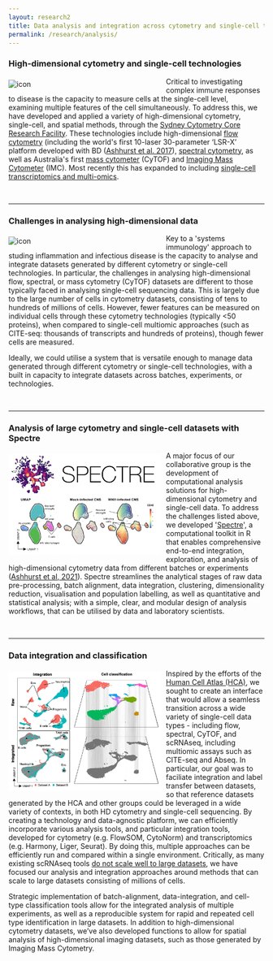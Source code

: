 ```yaml
---
layout: research2
title: Data analysis and integration across cytometry and single-cell technologies
permalink: /research/analysis/
---
```


### High-dimensional cytometry and single-cell technologies

<div class='row'>
    <div class="image">
        <a href="#">
            <img src="https://images.squarespace-cdn.com/content/v1/4f5013cf24ac3afbd1aa0384/1455230070354-2VUW5KGW5XS42AGTAKEU/ke17ZwdGBToddI8pDm48kKV0nEQLrZCZyN20-sdpYlF7gQa3H78H3Y0txjaiv_0fDoOvxcdMmMKkDsyUqMSsMWxHk725yiiHCCLfrh8O1z4YTzHvnKhyp6Da-NYroOW3ZGjoBKy3azqku80C789l0ivq7Q1ckvJa8MA8qNUlEOZ5IGU-1O_EUPktdRWJqBeswtSHa-_ZlYvzXGRIA25Fyg/_YD_5607.jpg" alt="icon" width="300" align="left" style="padding-left: 0px; padding-right: 10px; padding-top: 5px; padding-bottom: 10px">
        </a>
    </div>
</div>

Critical to investigating complex immune responses to disease is the capacity to measure cells at the single-cell level, examining multiple features of the cell simultaneously. To address this, we have developed and applied a variety of high-dimensional cytometry, single-cell, and spatial methods, through the [Sydney Cytometry Core Research Facility](https://sydneycytometry.org.au/). These technologies include high-dimensional [flow cytometry](https://immunedynamics.io/resources/flow) (including the world's first 10-laser 30-parameter ‘LSR-X’ platform developed with BD ([Ashhurst et al. 2017](https://currentprotocols.onlinelibrary.wiley.com/doi/abs/10.1002/cpim.37)), [spectral cytometry](https://immunedynamics.io/resources/flow), as well as Australia's first [mass cytometer](https://tomashhurst.github.io/resources/mass) (CyTOF) and [Imaging Mass Cytometer](https://tomashhurst.github.io/resources/imc) (IMC). Most recently this has expanded to including [single-cell transcriptomics and multi-omics](https://immunedynamics.io/resources/).

<br />

---

### Challenges in analysing high-dimensional data

<div class='row'>
    <div class="image">
        <a href="#">
            <img src="https://wiki.centenary.org.au/download/attachments/186841491/image2020-8-20_15-17-53.png?version=1&modificationDate=1613891307741&api=v2" alt="icon" width="300" align="left" style="padding-left: 0px; padding-right: 10px; padding-top: 5px; padding-bottom: 10px">
        </a>
    </div>
</div>

Key to a 'systems immunology' approach to studing inflammation and infectious disease is the capacity to analyse and integrate datasets generated by different cytometry or single-cell technologies. In particular, the challenges in analysing high-dimensional flow, spectral, or mass cytometry (CyTOF) datasets are different to those typically faced in analysing single-cell sequencing data. This is largely due to the large number of cells in cytometry datasets, consisting of tens to hundreds of millions of cells. However, fewer features can be measured on individual cells through these cytometry technologies (typically <50 proteins), when compared to single-cell multiomic approaches (such as CITE-seq: thousands of transcripts and hundreds of proteins), though fewer cells are measured. 

Ideally, we could utilise a system that is versatile enough to manage data generated through different cytometry or single-cell technologies, with a built in capacity to integrate datasets across batches, experiments, or technologies.

<br />

---

### Analysis of large cytometry and single-cell datasets with Spectre

<div class='row'>
    <div class="image">
        <a href="#">
            <img src="https://github.com/ImmuneDynamics/ImmuneDynamics.github.io/blob/master/images/Spectre%20clusters.png?raw=true" alt="icon" width="300" align="left" style="padding-left: 0px; padding-right: 10px; padding-top: 5px; padding-bottom: 10px">
        </a>
    </div>
</div>

A major focus of our collaborative group is the development of computational analysis solutions for high-dimensional cytometry and single-cell data. To address the challenges listed above, we developed '[Spectre](https://immunedynamics.github.io/spectre/)', a computational toolkit in R that enables comprehensive end-to-end integration, exploration, and analysis of high-dimensional cytometry data from different batches or experiments ([Ashhurst et al, 2021](https://www.biorxiv.org/content/10.1101/2020.10.22.349563v1.abstract)). Spectre streamlines the analytical stages of raw data pre-processing, batch alignment, data integration, clustering, dimensionality reduction, visualisation and population labelling, as well as quantitative and statistical analysis; with a simple, clear, and modular design of analysis workflows, that can be utilised by data and laboratory scientists. 

<br />

---

### Data integration and classification

<div class='row'>
    <div class="image">
        <a href="#">
            <img src="https://raw.githubusercontent.com/ImmuneDynamics/ImmuneDynamics.github.io/master/images/Integration.png" alt="icon" width="300" align="left" style="padding-left: 0px; padding-right: 10px; padding-top: 5px; padding-bottom: 10px">
        </a>
    </div>
</div>

Inspired by the efforts of the [Human Cell Atlas (HCA)](http://humancellatlas.org/), we sought to create an interface that would allow a seamless transition across a wide variety of single-cell data types - including flow, spectral, CyTOF, and scRNAseq, including multiomic assays such as CITE-seq and Abseq. In particular, our goal was to faciliate integration and label transfer between datasets, so that reference datasets generated by the HCA and other groups could be leveraged in a wide variety of contexts, in both HD cytometry and single-cell sequencing. By creating a technology and data-agnostic platform, we can efficiently incorporate various analysis tools, and particular integration tools, developed for cytometry (e.g. FlowSOM, CytoNorm) and transcriptomics (e.g. Harmony, Liger, Seurat). By doing this, multiple approaches can be efficiently run and compared within a single environment. Critically, as many existing scRNAseq tools [do not scale well to large datasets](https://genomebiology.biomedcentral.com/articles/10.1186/s13059-019-1850-9#Abs1), we have focused our analysis and integration approaches around methods that can scale to large datasets consisting of millions of cells.

Strategic implementation of batch-alignment, data-integration, and cell-type classification tools allow for the integrated analysis of multiple experiments, as well as a reproducible system for rapid and repeated cell type identification in large datasets. In addition to high-dimensional cytometry datasets, we’ve also developed functions to allow for spatial analysis of high-dimensional imaging datasets, such as those generated by Imaging Mass Cytometry. 

<br />
